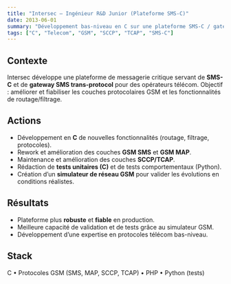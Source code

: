 ```yaml
---
title: "Intersec — Ingénieur R&D Junior (Plateforme SMS-C)"
date: 2013-06-01
summary: "Développement bas-niveau en C sur une plateforme SMS-C / gateway SMS trans-protocol."
tags: ["C", "Telecom", "GSM", "SCCP", "TCAP", "SMS-C"]
---
```


## Contexte
Intersec développe une plateforme de messagerie critique servant de **SMS-C** et de **gateway SMS trans-protocol** pour des opérateurs télécom.
Objectif : améliorer et fiabiliser les couches protocolaires GSM et les fonctionnalités de routage/filtrage.

## Actions
- Développement en **C** de nouvelles fonctionnalités (routage, filtrage, protocoles).
- Rework et amélioration des couches **GSM SMS** et **GSM MAP**.
- Maintenance et amélioration des couches **SCCP/TCAP**.
- Rédaction de **tests unitaires (C)** et de tests comportementaux (Python).
- Création d’un **simulateur de réseau GSM** pour valider les évolutions en conditions réalistes.

## Résultats
- Plateforme plus **robuste** et **fiable** en production.  
- Meilleure capacité de validation et de tests grâce au simulateur GSM.  
- Développement d’une expertise en protocoles télécom bas-niveau.  

## Stack
C • Protocoles GSM (SMS, MAP, SCCP, TCAP) • PHP • Python (tests)
